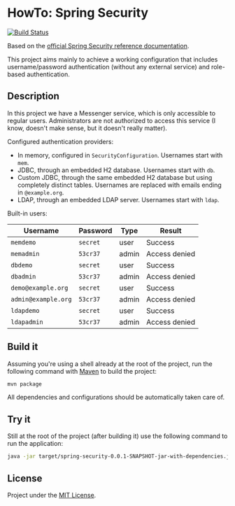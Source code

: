 HowTo: Spring Security
======================

[![Build Status](https://travis-ci.org/pfac/howto-spring-security.svg?branch=master)](https://travis-ci.org/pfac/howto-spring-security)


Based on the [official Spring Security reference documentation][spring-security].

This project aims mainly to achieve a working configuration that includes username/password authentication (without any external service) and role-based authentication.


## Description

In this project we have a Messenger service, which is only accessible to regular users. Administrators are not authorized to access this service (I know, doesn't make sense, but it doesn't really matter).

Configured authentication providers:
* In memory, configured in `SecurityConfiguration`. Usernames start with `mem`.
* JDBC, through an embedded H2 database. Usernames start with `db`.
* Custom JDBC, through the same embedded H2 database but using completely distinct tables. Usernames are replaced with emails ending in `@example.org`.
* LDAP, through an embedded LDAP server. Usernames start with `ldap`.

Built-in users:

| Username | Password | Type | Result |
| -------- | -------- | ---- | ------ |
| `memdemo`  | `secret` | user | Success |
| `memadmin` | `53cr37` | admin | Access denied |
| `dbdemo`   | `secret` | user | Success |
| `dbadmin`  | `53cr37` | admin | Access denied |
| `demo@example.org`  | `secret` | user | Success |
| `admin@example.org`  | `53cr37` | admin | Access denied |
| `ldapdemo`   | `secret` | user | Success |
| `ldapadmin`  | `53cr37` | admin | Access denied |


## Build it

Assuming you're using a shell already at the root of the project, run the following command with [Maven][maven] to build the project:

``` bash
mvn package
```

All dependencies and configurations should be automatically taken care of.


## Try it

Still at the root of the project (after building it) use the following command to run the application:

``` bash
java -jar target/spring-security-0.0.1-SNAPSHOT-jar-with-dependencies.jar
```


## License

Project under the [MIT License][mit].


[spring-security]: http://docs.spring.io/spring-security/site/docs/current/reference/htmlsingle/#tech-intro-authentication
[maven]: http://maven.apache.org/
[mit]: http://opensource.org/licenses/MIT
